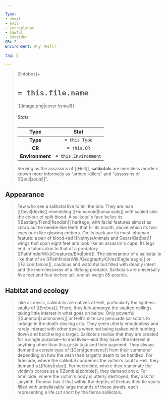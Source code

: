 ```yaml
---

Type:
- devil
- evil
- extraplanar
- lawful
- Outsider
CR: 7
Environment: Any (Hell)

tag: 👹

---
```


> [!infobox]+
> #  `= this.file.name`
> ![[image.png|cover hsmall]]
> ##### Stats
> Type | Stat |
> :---:|:---:|
> **Type** | `= this.Type` |
> **CR** | `= this.CR` |
> **Environment** | `= this.Environment` |



> Serving as the assassins of [[Hell]], **salikotals** are merciless murders known more informally as "prince-killers" and "assassins of [[Soul|souls]]".


## Appearance

> Few who see a salikotal live to tell the tale. They are lean [[Devil|devils]] resembling [[Humanoid|humanoids]] with scaled skin the colour of spilt blood. A salikotal's face belies its [[Bestiary/Fiend|fiendish]] heritage, with facial features almost as sharp as the needle-like teeth that fill its mouth, above which its two eyes burn like glowing embers. On its back are its most inhuman feature: a pair of blood-red [[Nethys/Animals and Gears/Bat|bat]] wings that span eight feet and look like an assassin's cape. Its legs end in talons akin to that of a predatory [[PathfinderWiki/Creatures/Bird|bird]].
> The demeanour of a salikotal is like that of an [[PathfinderWiki/Geography/Cities/Eagle|eagle]] or [[Falcon|falcon]], cautious and watchful but filled with deadly intent and the mercilessness of a lifelong predator. Salikotals are universally five feet and four inches tall, and all weigh 85 pounds.


## Habitat and ecology

> Like all devils, salikotals are natives of Hell, particularly the lightless vaults of [[Erebus]]. There, they lurk amongst the vaulted ceilings taking little interest in what goes on below. Only powerful [[Summon|summoners]] or Hell's elite can persuade salikotals to indulge in the death-dealing arts. They seem utterly emotionless and rarely interact with other devils when not being tasked with hunting down and butchering a target.
> Salikotals realise that they are created for a single purpose—to end lives—and they have little interest in anything other than this grisly task and their payment. They always demand a certain type of [[Gem|gemstone]] from their summoner depending on how the wish their target's death to be handled. For fideicide, where the salikotal condemns the victim's soul to Hell, they demand a [[Ruby|ruby]]. For necrocide, where they reanimate the victim's corpse as a [[Zombie|zombie]], they demand onyx. For omnicide, where the victim's body is utterly destroyed, they ask for jacyinth. Rumour has it that within the depths of Erebus their lie vaults filled with unbelievably large mounds of these jewels, each representing a life cut short by the fierce salikotals.








